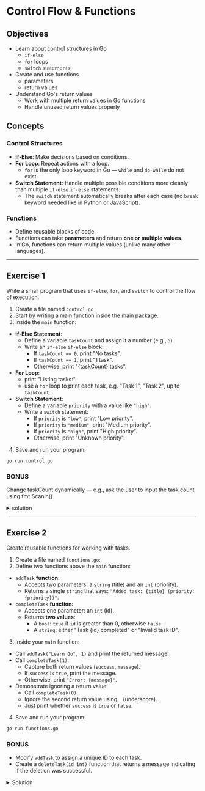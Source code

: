 # Control Flow & Functions

## Objectives

- Learn about control structures in Go
  - `if-else`
  - `for` loops
  - `switch` statements
- Create and use functions
  - parameters
  - return values
- Understand Go's return values
  - Work with multiple return values in Go functions
  - Handle unused return values properly

## Concepts

### Control Structures

- **If-Else**: Make decisions based on conditions.
- **For Loop**: Repeat actions with a loop.
  - `for` is the only loop keyword in Go — `while` and `do-while` do not exist.
- **Switch Statement**: Handle multiple possible conditions more cleanly than multiple `if-else` `if-else` statements.
  - The `switch` statement automatically breaks after each case (no `break` keyword needed like in Python or JavaScript).

### Functions

- Define reusable blocks of code.
- Functions can take **parameters** and return **one or multiple values**.
- In Go, functions can return multiple values (unlike many other languages).

---

## Exercise 1

Write a small program that uses `if-else`, `for`, and `switch` to control the flow of execution.

1. Create a file named `control.go`
2. Start by writing a main function inside the main package.
3. Inside the `main` function:
  - **If-Else Statement**:
    - Define a variable `taskCount` and assign it a number (e.g., `5`).
    - Write an `if-else` `if-else` block:
      - If `taskCount == 0`, print "No tasks".
      - If `taskCount == 1`, print "1 task".
      - Otherwise, print "{taskCount} tasks".
  - **For Loop**:
    - print "Listing tasks:".
    - use a `for` loop to print each task, e.g. "Task 1", "Task 2", up to `taskCount`.
  - **Switch Statement**:
    - Define a variable `priority` with a value like `"high"`.
    - Write a `switch` statement:
      - If `priority` is `"low"`, print "Low priority".
      - If `priority` is `"medium"`, print "Medium priority".
      - If `priority` is `"high"`, print "High priority".
      - Otherwise, print "Unknown priority".
4. Save and run your program:
  ```bash
  go run control.go
  ```

### BONUS

Change taskCount dynamically — e.g., ask the user to input the task count using fmt.Scanln().

<details>
  <summary>solution</summary>

  ```go
  package main

  import "fmt"

  func main() {
      // If-else statement
      taskCount := 5
    
      if taskCount == 0 {
          fmt.Println("No tasks")
      } else if taskCount == 1 {
          fmt.Println("1 task")
      } else {
          fmt.Printf("%d tasks\n", taskCount)
      }
    
      // For loop
      fmt.Println("Listing tasks:")
      for i := 1; i <= taskCount; i++ {
          fmt.Printf("Task %d\n", i)
      }
    
      // Switch statement
      priority := "high"
      switch priority {
      case "low":
          fmt.Println("Low priority")
      case "medium":
          fmt.Println("Medium priority")
      case "high":
          fmt.Println("High priority")
      default:
          fmt.Println("Unknown priority")
      }
  }   
  ```
</details>

---

## Exercise 2

Create reusable functions for working with tasks.

1. Create a file named `functions.go`:
2. Define two functions above the `main` function:
  - `addTask` **function**:
    - Accepts two parameters: a `string` (title) and an `int` (priority).
    - Returns a single `string` that says: `"Added task: {title} (priority: {priority})"`.
  - `completeTask` **function**:
    - Accepts one parameter: an `int` (id).
    - Returns **two values**:
      - A `bool`: `true` if `id` is greater than 0, otherwise `false`.
      - A `string`: either "Task {id} completed" or "Invalid task ID".
3. Inside your `main` function:
  - Call `addTask("Learn Go", 1)` and print the returned message.
  - Call `completeTask(1)`:
    - Capture both return values (`success`, `message`).
    - If `success` is `true`, print the message.
    - Otherwise, print `"Error: {message}"`.
  - Demonstrate ignoring a return value:
    - Call `completeTask(0)`.
    - Ignore the second return value using `_` (underscore).
    - Just print whether `success` is `true` or `false`.
4. Save and run your program:
  ```bash
  go run functions.go
  ```

### BONUS

- Modify `addTask` to assign a unique ID to each task.
- Create a `deleteTask(id int)` function that returns a message indicating if the deletion was successful.

<details>
  <summary>Solution</summary>
  

  ```go
  package main

  import "fmt"

  // Function with parameters and return value
  func addTask(title string, priority int) string {
      return fmt.Sprintf("Added task: %s (priority: %d)", title, priority)
  }

  // Function with multiple return values
  func completeTask(id int) (bool, string) {
      if id <= 0 {
          return false, "Invalid task ID"
      }
      return true, fmt.Sprintf("Task %d completed", id)
  }

  func main() {
      // Call function with arguments
      result := addTask("Learn Go", 1)
      fmt.Println(result)
    
      // Handle multiple return values
      success, message := completeTask(1)
      if success {
          fmt.Println(message)
      } else {
          fmt.Println("Error:", message)
      }
    
      // Ignore one return value with _
      success, _ = completeTask(0)
      fmt.Println("Task completed:", success)
  }
  ```
